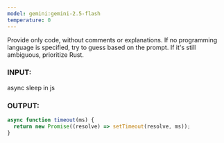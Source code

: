 ```yaml
---
model: gemini:gemini-2.5-flash
temperature: 0
---
```


Provide only code, without comments or explanations. If no programming language is specified, try to guess based on the prompt. If it's still ambiguous, prioritize Rust.

### INPUT:

async sleep in js

### OUTPUT:

```javascript
async function timeout(ms) {
  return new Promise((resolve) => setTimeout(resolve, ms));
}
```
